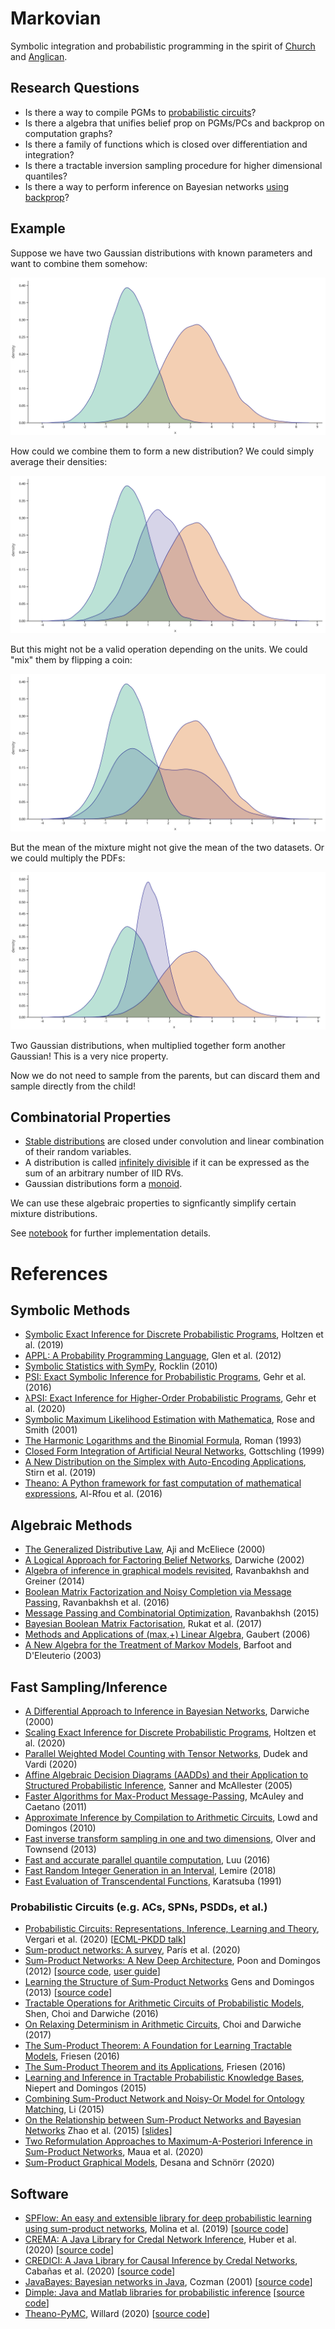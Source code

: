 # Markovian

Symbolic integration and probabilistic programming in the spirit of [Church](https://web.stanford.edu/~ngoodman/papers/churchUAI08_rev2.pdf) and [Anglican](https://probprog.github.io/anglican/index.html).

## Research Questions

* Is there a way to compile PGMs to [probabilistic circuits](https://web.cs.ucla.edu/~guyvdb/slides/TPMTutorialUAI19.pdf#1)?
* Is there a algebra that unifies belief prop on PGMs/PCs and backprop on computation graphs?
* Is there a family of functions which is closed over differentiation and integration?
* Is there a tractable inversion sampling procedure for higher dimensional quantiles?
* Is there a way to perform inference on Bayesian networks [using backprop](https://arxiv.org/pdf/1301.3847.pdf)?

## Example

Suppose we have two Gaussian distributions with known parameters and want to combine them somehow:

![](two_gaussians.svg)

How could we combine them to form a new distribution? We could simply average their densities:

![](two_gaussians_averaged.svg)

But this might not be a valid operation depending on the units. We could "mix" them by flipping a coin:

![](two_gaussians_mixed.svg)

But the mean of the mixture might not give the mean of the two datasets. Or we could multiply the PDFs:

![](two_gaussians_conflated.svg)

Two Gaussian distributions, when multiplied together form another Gaussian! This is a very nice property.

Now we do not need to sample from the parents, but can discard them and sample directly from the child!

## Combinatorial Properties

* [Stable distributions](https://en.wikipedia.org/wiki/Stable_distribution) are closed under convolution and linear combination of their random variables.
* A distribution is called [infinitely divisible](https://en.wikipedia.org/wiki/Infinite_divisibility_(probability)) if it can be expressed as the sum of an arbitrary number of IID RVs.
* Gaussian distributions form a [monoid](https://izbicki.me/blog/gausian-distributions-are-monoids).

We can use these algebraic properties to signficantly simplify certain mixture distributions.

See [notebook](notebooks/combinator_exploration.ipynb) for further implementation details.

# References

## Symbolic Methods

* [Symbolic Exact Inference for Discrete Probabilistic Programs](https://arxiv.org/pdf/1904.02079.pdf), Holtzen et al. (2019)
* [APPL: A Probability Programming Language](https://www.tandfonline.com/doi/pdf/10.1198/000313001750358509), Glen et al. (2012)
* [Symbolic Statistics with SymPy](http://people.cs.uchicago.edu/~mrocklin/tempspace/sympystats.pdf), Rocklin (2010)
* [PSI: Exact Symbolic Inference for Probabilistic Programs](https://files.sri.inf.ethz.ch/website/papers/psi-solver.pdf), Gehr et al. (2016)
* [λPSI: Exact Inference for Higher-Order Probabilistic Programs](https://files.sri.inf.ethz.ch/website/papers/pldi20-lpsi.pdf), Gehr et al. (2020)
* [Symbolic Maximum Likelihood Estimation with Mathematica](https://rss.onlinelibrary.wiley.com/doi/pdf/10.1111/1467-9884.00233), Rose and Smith (2001)
* [The Harmonic Logarithms and the Binomial Formula](https://core.ac.uk/download/pdf/82415331.pdf), Roman (1993)
* [Closed Form Integration of Artificial Neural Networks](https://escholarship.org/content/qt0wz7n7nm/qt0wz7n7nm.pdf#page=5), Gottschling (1999)
* [A New Distribution on the Simplex with Auto-Encoding Applications](https://papers.nips.cc/paper/9520-a-new-distribution-on-the-simplex-with-auto-encoding-applications.pdf), Stirn et al. (2019)
* [Theano: A Python framework for fast computation of mathematical expressions](https://arxiv.org/pdf/1605.02688.pdf#section*.12), Al-Rfou et al. (2016)

## Algebraic Methods

* [The Generalized Distributive Law](https://authors.library.caltech.edu/1541/1/AJIieeetit00.pdf), Aji and McEliece (2000)
* [A Logical Approach for Factoring Belief Networks](http://reasoning.cs.ucla.edu/fetch.php?id=24&type=pdf), Darwiche (2002)
* [Algebra of inference in graphical models revisited](https://www.researchgate.net/profile/Russ_Greiner/publication/266262013_Algebra_of_inference_in_graphical_models_revisited/links/543bb0350cf204cab1db12fa/Algebra-of-inference-in-graphical-models-revisited.pdf), Ravanbakhsh and Greiner (2014)
* [Boolean Matrix Factorization and Noisy Completion via Message Passing](http://proceedings.mlr.press/v48/ravanbakhsha16-supp.pdf), Ravanbakhsh et al. (2016)
* [Message Passing and Combinatorial Optimization](https://arxiv.org/pdf/1508.05013.pdf), Ravanbakhsh (2015)
* [Bayesian Boolean Matrix Factorisation](https://arxiv.org/pdf/1702.06166.pdf), Rukat et al. (2017)
* [Methods and Applications of (max,+) Linear Algebra](https://hal.inria.fr/inria-00073603/document), Gaubert (2006)
* [A New Algebra for the Treatment of Markov Models](http://asrl.utias.utoronto.ca/~tdb/bib/barfoot_tr03a.pdf), Barfoot and D'Eleuterio (2003)

## Fast Sampling/Inference

* [A Differential Approach to Inference in Bayesian Networks](https://arxiv.org/pdf/1301.3847.pdf), Darwiche (2000)
* [Scaling Exact Inference for Discrete Probabilistic Programs](https://arxiv.org/pdf/2005.09089.pdf), Holtzen et al. (2020)
* [Parallel Weighted Model Counting with Tensor Networks](https://arxiv.org/pdf/2006.15512.pdf), Dudek and Vardi (2020)
* [Affine Algebraic Decision Diagrams (AADDs) and their Application to Structured Probabilistic Inference](http://users.cecs.anu.edu.au/~ssanner/Papers/aadd.pdf), Sanner and McAllester (2005)
* [Faster Algorithms for Max-Product Message-Passing](https://cseweb.ucsd.edu/~jmcauley/pdfs/jmlr11.pdf), McAuley and Caetano (2011)
* [Approximate Inference by Compilation to Arithmetic Circuits](http://ai.cs.washington.edu/www/media/papers/nips10b.pdf), Lowd and Domingos (2010)
* [Fast inverse transform sampling in one and two dimensions](https://arxiv.org/pdf/1307.1223.pdf), Olver and Townsend (2013)
* [Fast and accurate parallel quantile computation](https://discovery.ucl.ac.uk/id/eprint/1482128/1/Luu_thesis.pdf#page=12), Luu (2016)
* [Fast Random Integer Generation in an Interval](https://arxiv.org/pdf/1805.10941.pdf), Lemire (2018)
* [Fast Evaluation of Transcendental Functions](https://www.researchgate.net/profile/Ekaterina_Karatsuba/publication/246166981_Fast_evaluation_of_transcendental_functions/links/0deec528ab5b45f8bc000000/Fast-evaluation-of-transcendental-functions.pdf), Karatsuba (1991)

### Probabilistic Circuits (e.g. ACs, SPNs, PSDDs, et al.)

* [Probabilistic Circuits: Representations, Inference, Learning and Theory](https://web.cs.ucla.edu/~guyvdb/slides/TPMTutorialUAI19.pdf), Vergari et al. (2020) [[ECML-PKDD talk](https://www.youtube.com/watch?v=2RAG5-L9R70)]
* [Sum-product networks: A survey](https://arxiv.org/pdf/2004.01167.pdf), París et al. (2020)
* [Sum-Product Networks: A New Deep Architecture](http://spn.cs.washington.edu/spn/poon11.pdf), Poon and Domingos (2012) [[source code](http://spn.cs.washington.edu/spn/downloadspn.php), [user guide](http://spn.cs.washington.edu/spn/spn-user-guide.pdf)]
* [Learning the Structure of Sum-Product Networks](https://homes.cs.washington.edu/~pedrod/papers/mlc13.pdf) Gens and Domingos (2013) [[source code](http://spn.cs.washington.edu/learnspn/)]
* [Tractable Operations for Arithmetic Circuits of Probabilistic Models](https://papers.nips.cc/paper/6363-tractable-operations-for-arithmetic-circuits-of-probabilistic-models.pdf), Shen, Choi and Darwiche (2016)
* [On Relaxing Determinism in Arithmetic Circuits](https://arxiv.org/pdf/1708.06846.pdf), Choi and Darwiche (2017)
* [The Sum-Product Theorem: A Foundation for Learning Tractable Models](https://homes.cs.washington.edu/~pedrod/papers/mlc16.pdf), Friesen (2016)
* [The Sum-Product Theorem and its Applications](https://digital.lib.washington.edu/researchworks/bitstream/handle/1773/40872/Friesen_washington_0250E_18101.pdf), Friesen (2016)
* [Learning and Inference in Tractable Probabilistic Knowledge Bases](https://homes.cs.washington.edu/~pedrod/papers/uai15.pdf), Niepert and Domingos (2015)
* [Combining Sum-Product Network and Noisy-Or Model for Ontology Matching](http://disi.unitn.it/~pavel/om2015/papers/om2015_TSpaper1.pdf), Li (2015)
* [On the Relationship between Sum-Product Networks and Bayesian Networks](https://arxiv.org/pdf/1501.01239.pdf) Zhao et al. (2015) [[slides](https://pdfs.semanticscholar.org/e6ae/d5eb4d3330ed0024063dc64226517bc41fb7.pdf)]
* [Two Reformulation Approaches to Maximum-A-Posteriori Inference in Sum-Product Networks](https://www.alessandroantonucci.me/papers/maua2020a.pdf), Maua et al. (2020)
* [Sum-Product Graphical Models](https://ipa.iwr.uni-heidelberg.de/dokuwiki/Papers/Desana2020aa.pdf), Desana and Schnörr (2020)

## Software

* [SPFlow: An easy and extensible library for deep probabilistic learning using sum-product networks](https://arxiv.org/pdf/1901.03704.pdf), Molina et al. (2019) [[source code](https://github.com/SPFlow/SPFlow)]
* [CREMA: A Java Library for Credal Network Inference](https://pgm2020.cs.aau.dk/wp-content/uploads/2020/09/huber20.pdf), Huber et al. (2020) [[source code](https://github.com/IDSIA/crema)]
* [CREDICI: A Java Library for Causal Inference by Credal Networks](https://pgm2020.cs.aau.dk/wp-content/uploads/2020/09/cabanas20a.pdf), Cabañas et al. (2020) [[source code](https://github.com/IDSIA/credici)]
* [JavaBayes: Bayesian networks in Java](https://people.montefiore.uliege.be/lwh/javabayes/javabayes-manual-0.346.pdf), Cozman (2001) [[source code](https://github.com/joeschweitzer/javabayes)]
* [Dimple: Java and Matlab libraries for probabilistic inference](https://s3.amazonaws.com/files.dimple.probprog.org/DimpleUserManual_v0.07_Java_API.pdf) [[source code](https://github.com/analog-garage/dimple)]
* [Theano-PyMC](https://pymc-devs.medium.com/the-future-of-pymc3-or-theano-is-dead-long-live-theano-d8005f8a0e9b), Willard (2020) [[source code](https://github.com/pymc-devs/Theano-PyMC)]
